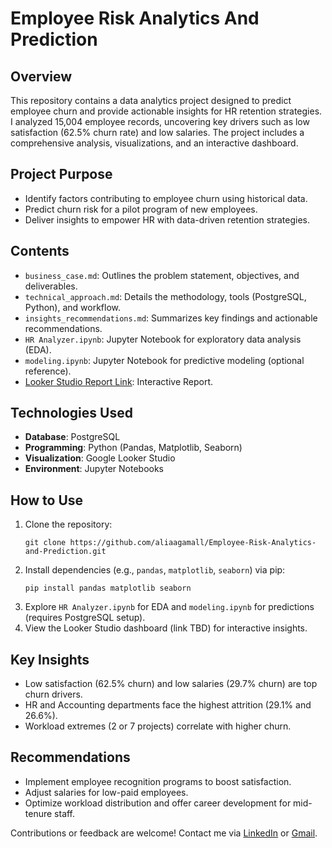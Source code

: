 # Employee Risk Analytics And Prediction

## Overview
This repository contains a data analytics project designed to predict employee churn and provide actionable insights for HR retention strategies. I analyzed 15,004 employee records, uncovering key drivers such as low satisfaction (62.5% churn rate) and low salaries. The project includes a comprehensive analysis, visualizations, and an interactive dashboard.

## Project Purpose
- Identify factors contributing to employee churn using historical data.
- Predict churn risk for a pilot program of new employees.
- Deliver insights to empower HR with data-driven retention strategies.

## Contents
- `business_case.md`: Outlines the problem statement, objectives, and deliverables.
- `technical_approach.md`: Details the methodology, tools (PostgreSQL, Python), and workflow.
- `insights_recommendations.md`: Summarizes key findings and actionable recommendations.
- `HR Analyzer.ipynb`: Jupyter Notebook for exploratory data analysis (EDA).
- `modeling.ipynb`: Jupyter Notebook for predictive modeling (optional reference).
- [Looker Studio Report Link](https://lookerstudio.google.com/reporting/9f5c4533-f29c-4592-a59f-25a727b963c5): Interactive Report.

## Technologies Used
- **Database**: PostgreSQL
- **Programming**: Python (Pandas, Matplotlib, Seaborn)
- **Visualization**: Google Looker Studio
- **Environment**: Jupyter Notebooks

## How to Use
1. Clone the repository:
   ```
   git clone https://github.com/aliaagamall/Employee-Risk-Analytics-and-Prediction.git
   ```
2. Install dependencies (e.g., `pandas`, `matplotlib`, `seaborn`) via pip:
   ```
   pip install pandas matplotlib seaborn
   ```
3. Explore `HR Analyzer.ipynb` for EDA and `modeling.ipynb` for predictions (requires PostgreSQL setup).
4. View the Looker Studio dashboard (link TBD) for interactive insights.

## Key Insights
- Low satisfaction (62.5% churn) and low salaries (29.7% churn) are top churn drivers.
- HR and Accounting departments face the highest attrition (29.1% and 26.6%).
- Workload extremes (2 or 7 projects) correlate with higher churn.

## Recommendations
- Implement employee recognition programs to boost satisfaction.
- Adjust salaries for low-paid employees.
- Optimize workload distribution and offer career development for mid-tenure staff.

>>
Contributions or feedback are welcome! Contact me via [LinkedIn](https://www.linkedin.com/in/aliaagamall) or [Gmail](mailto:aliaagamall@gmail.com).
>>
